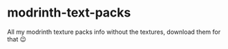 # modrinth-text-packs
All my modrinth texture packs info without the textures, download them for that 😉
